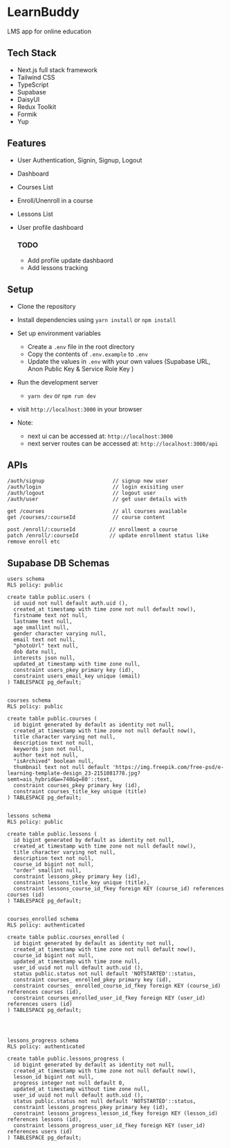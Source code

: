 # LearnBuddy
LMS app for online education

## Tech Stack
- Next.js full stack framework
- Tailwind CSS
- TypeScript
- Supabase
- DaisyUI
- Redux Toolkit
- Formik
- Yup


## Features
- User Authentication, Signin, Signup, Logout
- Dashboard
- Courses List
- Enroll/Unenroll in a course
- Lessons List
- User profile dashboard

  ### TODO
  - Add profile update dashbaord
  - Add lessons tracking


## Setup

- Clone the repository
- Install dependencies using `yarn install` or `npm install`
- Set up environment variables
  - Create a `.env` file in the root directory
  - Copy the contents of `.env.example` to `.env`
  - Update the values in `.env` with your own values (Supabase URL, Anon Public Key & Service Role Key )

- Run the development server
  - `yarn dev` or `npm run dev`

- visit `http://localhost:3000` in your browser

- Note: 
  - next ui can be accessed at: `http://localhost:3000`
  - next server routes can be accessed at: `http://localhost:3000/api`



## APIs 
```
/auth/signup                      // signup new user
/auth/login                       // login exisiting user
/auth/logout                      // logout user
/auth/user                        // get user details with 

get /courses                      // all courses available
get /courses/:courseId            // course content

post /enroll/:courseId           // enrollment a course
patch /enroll/:courseId          // update enrollment status like remove enroll etc

```



## Supabase DB Schemas


```http
users schema 
RLS policy: public

create table public.users (
  id uuid not null default auth.uid (),
  created_at timestamp with time zone not null default now(),
  firstname text not null,
  lastname text null,
  age smallint null,
  gender character varying null,
  email text not null,
  "photoUrl" text null,
  dob date null,
  interests json null,
  updated_at timestamp with time zone null,
  constraint users_pkey primary key (id),
  constraint users_email_key unique (email)
) TABLESPACE pg_default;


courses schema 
RLS policy: public

create table public.courses (
  id bigint generated by default as identity not null,
  created_at timestamp with time zone not null default now(),
  title character varying not null,
  description text not null,
  keywords json not null,
  author text not null,
  "isArchived" boolean null,
  thumbnail text not null default 'https://img.freepik.com/free-psd/e-learning-template-design_23-2151081778.jpg?semt=ais_hybrid&w=740&q=80'::text,
  constraint courses_pkey primary key (id),
  constraint courses_title_key unique (title)
) TABLESPACE pg_default;


lessons schema 
RLS policy: public

create table public.lessons (
  id bigint generated by default as identity not null,
  created_at timestamp with time zone not null default now(),
  title character varying not null,
  description text not null,
  course_id bigint not null,
  "order" smallint null,
  constraint lessons_pkey primary key (id),
  constraint lessons_title_key unique (title),
  constraint lessons_course_id_fkey foreign KEY (course_id) references courses (id)
) TABLESPACE pg_default;


courses_enrolled schema 
RLS policy: authenticated

create table public.courses_enrolled (
  id bigint generated by default as identity not null,
  created_at timestamp with time zone not null default now(),
  course_id bigint not null,
  updated_at timestamp with time zone null,
  user_id uuid not null default auth.uid (),
  status public.status not null default 'NOTSTARTED'::status,
  constraint courses_ enrolled_pkey primary key (id),
  constraint courses_ enrolled_course_id_fkey foreign KEY (course_id) references courses (id),
  constraint courses_enrolled_user_id_fkey foreign KEY (user_id) references users (id)
) TABLESPACE pg_default;




lessons_progress schema
RLS policy: authenticated

create table public.lessons_progress (
  id bigint generated by default as identity not null,
  created_at timestamp with time zone not null default now(),
  lesson_id bigint not null,
  progress integer not null default 0,
  updated_at timestamp without time zone null,
  user_id uuid not null default auth.uid (),
  status public.status not null default 'NOTSTARTED'::status,
  constraint lessons_progress_pkey primary key (id),
  constraint lessons_progress_lesson_id_fkey foreign KEY (lesson_id) references lessons (id),
  constraint lessons_progress_user_id_fkey foreign KEY (user_id) references users (id)
) TABLESPACE pg_default;

```